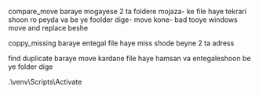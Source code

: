 compare_move 
baraye mogayese 2 ta foldere mojaza- ke file haye tekrari shoon ro peyda va be ye foolder dige- move kone- bad tooye windows move and replace beshe

coppy_missing 
baraye entegal file haye miss shode beyne 2 ta adress

find duplicate
baraye move kardane file haye hamsan va entegaleshoon be ye folder dige 


.\venv\Scripts\Activate
